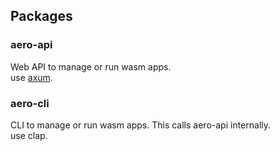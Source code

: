 ## Packages
### aero-api
Web API to manage or run wasm apps.  
use [axum](https://github.com/tokio-rs/axum).

### aero-cli
CLI to manage or run wasm apps. This calls aero-api internally.  
use clap.
